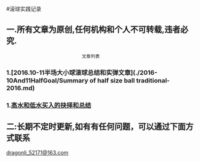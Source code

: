 #滚球实践记录

## 一.所有文章为原创,任何机构和个人不可转载,违者必究.
								文章列表
### 1.[2016.10-11半场大小球滚球总结和实弹文章](./2016-10And11HalfGoal/Summary of  half size ball traditional-2016.md)

### 1.[高水和低水买入的抉择和总结](./2016-11/choice_of_high_water_and_low_water.md)




## 二:长期不定时更新,如有有任何问题，可以通过下面方式联系
 <dragonli_52171@163.com> 




